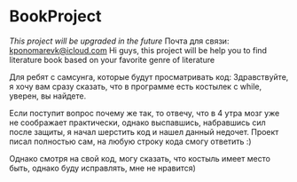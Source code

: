 # BookProject
*This project will be upgraded in the future*
Почта для связи: kponomarevk@icloud.com
Hi guys, this project will be help you to find literature book based on your favorite genre of literature

Для ребят с самсунга, которые будут просматривать код:
  Здравствуйте, я хочу вам сразу сказать, что в программе есть костылек с while, уверен, вы найдете.
  
  Если поступит вопрос почему же так, то отвечу, что в 4 утра мозг уже не соображает практически, однако выспавшись, набравшись сил после защиты, я начал шерстить код и нашел данный недочет. Проект писал полностью сам, на любую строку кода смогу ответить :)
 
Однако смотря на свой код, могу сказать, что костыль имеет место быть, однако буду исправлять, мне не нравится)

